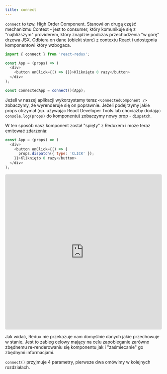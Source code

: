 ```yaml
---
title: connect
---
```


`connect` to tzw. High Order Component. Stanowi on drugą część mechanizmu Context - jest to consumer, który komunikuje się z "najbliższym" providerem, który znajdzie podczas przechodzenia "w górę" drzewa JSX. Odbiera on dane (obiekt store) z contextu React i udostępnia komponentowi który wzbogaca.

```js
import { connect } from 'react-redux';

const App = (props) => (
  <div>
    <button onClick={() => {}}>Kliknięto 0 razy</button>
  </div>
);

const ConnectedApp = connect()(App);
```

Jeżeli w naszej aplikacji wykorzystamy teraz `<ConnectedComponent />` zobaczymy, że wyrenderuje się on poprawnie. Jeżeli podejrzymy jakie props otrzymał (np. używając React Developer Tools lub chociażby dodając `console.log(props)` do komponentu) zobaczymy nowy prop - `dispatch`. 

W ten sposób nasz komponent został "spięty" z Reduxem i może teraz emitować zdarzenia:

```js
const App = (props) => (
  <div>
    <button onClick={() => {
      props.dispatch({ type: 'CLICK' });
    }}>Kliknięto 0 razy</button>
  </div>
);
```

<iframe src="https://codesandbox.io/embed/lpzj57kjyz" style="width:100%; height:500px; border:0; border-radius: 4px; overflow:hidden;" sandbox="allow-modals allow-forms allow-popups allow-scripts allow-same-origin"></iframe>

Jak widać, Redux nie przekazuje nam domyślnie danych jakie przechowuje w stanie. Jest to zabieg celowy mający na celu zapobieganie zarówno zbędnemu re-renderowaniu się komponentu jak i "zaśmiecanie" go zbędnymi informacjami.

`connect()` przyjmuje 4 parametry, pierwsze dwa omówimy w kolejnych rozdziałach.